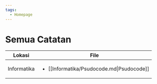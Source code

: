 ```yaml
---
tags:
  - Homepage
---
```


# Semua Catatan
| Lokasi      | File                                                       |
| ----------- | ---------------------------------------------------------- |
| Informatika | <ul><li>[[Informatika/Psudocode.md\|Psudocode]]</li></ul> |
